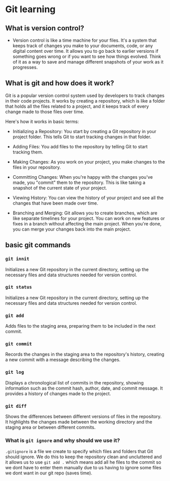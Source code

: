 # Git learning
## What is version control?
- Version control is like a time machine for your files. It's a system that keeps track of changes you make to your documents, code, or any digital content over time. It allows you to go back to earlier versions if something goes wrong or if you want to see how things evolved. Think of it as a way to save and manage different snapshots of your work as it progresses.

## What is git and how does it work?
Git is a popular version control system used by developers to track changes in their code projects. It works by creating a repository, which is like a folder that holds all the files related to a project, and it keeps track of every change made to those files over time.

Here's how it works in basic terms:

- Initializing a Repository: You start by creating a Git repository in your project folder. This tells Git to start tracking changes in that folder.

- Adding Files: You add files to the repository by telling Git to start tracking them.

- Making Changes: As you work on your project, you make changes to the files in your repository.

- Committing Changes: When you're happy with the changes you've made, you "commit" them to the repository. This is like taking a snapshot of the current state of your project.

- Viewing History: You can view the history of your project and see all the changes that have been made over time.

- Branching and Merging: Git allows you to create branches, which are like separate timelines for your project. You can work on new features or fixes in a branch without affecting the main project. When you're done, you can merge your changes back into the main project.

## basic git commands
### `git innit`
Initializes a new Git repository in the current directory, setting up the necessary files and data structures needed for version control.

### `git status`
Initializes a new Git repository in the current directory, setting up the necessary files and data structures needed for version control.

### `git add`
Adds files to the staging area, preparing them to be included in the next commit.

### `git commit`
Records the changes in the staging area to the repository's history, creating a new commit with a message describing the changes.

### `git log`
Displays a chronological list of commits in the repository, showing information such as the commit hash, author, date, and commit message. It provides a history of changes made to the project.

### `git diff`
Shows the differences between different versions of files in the repository. It highlights the changes made between the working directory and the staging area or between different commits.

### What is `git ignore` and why should we use it?
 `.gitignore` is a file we create to specify which files and folders that Git should ignore. We do this to keep the repository clean and uncluttered and it allows us to use `git add .` which means add all he files to the commit so we dont have to enter them manually due to us having to ignore some files we dont want in our git repo (saves time). 
